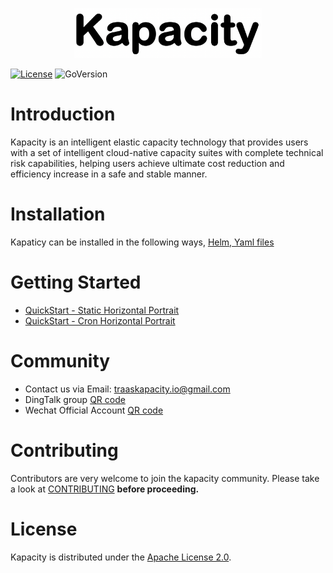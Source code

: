 <p align="center"><img src="docs/images/kapacity.png" width="300"/></p>


[![License](https://img.shields.io/badge/license-Apache--2.0-green)](https://www.apache.org/licenses/LICENSE-2.0.html)
![GoVersion](https://img.shields.io/badge/go-v1.19%2B-blue)

# Introduction

Kapacity is an intelligent elastic capacity technology that provides users with a set of intelligent cloud-native
capacity suites with complete technical risk capabilities, helping users achieve ultimate cost reduction and efficiency
increase in a safe and stable manner.

# Installation

Kapaticy can be installed in the following ways, [Helm, Yaml files](docs/installation.md)

# Getting Started

- [QuickStart - Static Horizontal Portrait](docs/quickstart/static-portrait.md)
- [QuickStart - Cron Horizontal Portrait](docs/quickstart/static-portrait.md)

# Community

- Contact us via Email: traaskapacity.io@gmail.com
- DingTalk group [QR code](docs/images/dingtalk.png)
- Wechat Official Account [QR code](docs/images/wechat.png)

# Contributing

Contributors are very welcome to join the kapacity community. Please take a look at [CONTRIBUTING](docs/CONTRIBUTING.md)
**before proceeding.**

# License

Kapacity is distributed under the [Apache License 2.0](https://www.apache.org/licenses/LICENSE-2.0.html).